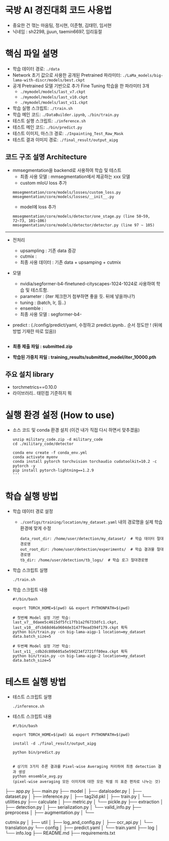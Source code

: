 # 국방 AI 경진대회 코드 사용법
- 중요한 건 꺾는 마음팀, 정시현, 이준형, 김태민, 임서현
- 닉네임 : sh2298, jjuun, taemin6697, 임리둥절


# 핵심 파일 설명
  - 학습 데이터 경로: `./data`
  - Network 초기 값으로 사용한 공개된 Pretrained 파라미터: `./LaMa_models/big-lama-with-discr/models/best.ckpt`
  - 공개 Pretrained 모델 기반으로 추가 Fine Tuning 학습을 한 파라미터 3개
    - `./mymodel/models/last_v7.ckpt`
    - `./mymodel/models/last_v10.ckpt`
    - `./mymodel/models/last_v11.ckpt`
  - 학습 실행 스크립트: `./train.sh`
  - 학습 메인 코드: `./DataBuilder.ipynb`, `./bin/train.py`
  - 테스트 실행 스크립트: `./inference.sh`
  - 테스트 메인 코드: `./bin/predict.py`
  - 테스트 이미지, 마스크 경로: `./Inpainting_Test_Raw_Mask`
  - 테스트 결과 이미지 경로: `./final_result/output_aipg`

## 코드 구조 설명 Architecture
- mmsegmentation을 backend로 사용하여 학습 및 테스트
    - 최종 사용 모델 : mmsegmentation에서 제공하는 xxx 모델
    - custom mIoU loss 추가
    ```
   mmsegmentation/core/models/losses/custom_loss.py
   mmsegmentation/core/models/losses/__init__.py
    ```
    - model에 loss 추가
    ```
   mmsegmentation/core/models/detector/one_stage.py (line 58~59, 72~73, 101~106)
   mmsegmentation/core/models/detector/detector.py (line 97 ~ 105)
-------------------------------------
- 전처리 
    - upsampling : 기존 data 증강
    - cutmix : 
    - 최종 사용 데이터 : 기존 data + upsamping + cutmix

- 모델
    - nvidia/segformer-b4-finetuned-cityscapes-1024-1024로 사용하여 학습 및 테스트함.
    - parameter : (iter 체크한거 첨부하면 좋을 듯. 뒤에 넣을까나?)
    - tuning : (batch, lr, 등..)
    - ensemble : 
    - 최종 사용 모델 : segformer-b4-

- predict : (./config/predict/yaml, 수정하고 predict.ipynb..  순서 정도만 ! (뒤에 방법 기재란 따로 있음))

    ```

- **최종 제출 파일 : submitted.zip**
- **학습된 가중치 파일 : training_results/submitted_model/iter_10000.pth**

## 주요 설치 library 
- torchmetrics==0.10.0
- 라이브러리.. 태민컴 기준하지 뭐

# 실행 환경 설정 (How to use)

  - 소스 코드 및 conda 환경 설치 (이건 내가 직접 다시 하면서 맞추겠음)
    ```
    unzip military_code.zip -d military_code
    cd ./military_code/detector

    conda env create -f conda_env.yml
    conda activate myenv
    conda install pytorch torchvision torchaudio cudatoolkit=10.2 -c pytorch -y
    pip install pytorch-lightning==1.2.9
    '''
# 학습 실행 방법

  - 학습 데이터 경로 설정
    - `./configs/training/location/my_dataset.yaml` 내의 경로명을 실제 학습 환경에 맞게 수정
      ```
      data_root_dir: /home/user/detection/my_dataset/  # 학습 데이터 절대경로명
      out_root_dir: /home/user/detection/experiments/  # 학습 결과물 절대경로명
      tb_dir: /home/user/detection/tb_logs/  # 학습 로그 절대경로명
      ```

  - 학습 스크립트 실행
    ```
    ./train.sh
    ```
    
  - 학습 스크립트 내용
    ```
    #!/bin/bash

    export TORCH_HOME=$(pwd) && export PYTHONPATH=$(pwd)

    # 첫번째 Model 설정 기반 학습: last_v7__0daee5c4615df5fc17fb1a2f6733dfc1.ckpt, last_v10__dfcb68d46a9604de3147f9ead394f179.ckpt 획득
    python bin/train.py -cn big-lama-aigp-1 location=my_dataset data.batch_size=5

    # 두번째 Model 설정 기반 학습: last_v11__cdb2dc80b605a5e59d234f2721ff80ea.ckpt 획득
    python bin/train.py -cn big-lama-aigp-2 location=my_dataset data.batch_size=5
    ```

# 테스트 실행 방법

  - 테스트 스크립트 실행
    ```
    ./inference.sh
    ```

  - 테스트 스크립트 내용
    ```
    #!/bin/bash

    export TORCH_HOME=$(pwd) && export PYTHONPATH=$(pwd)

    install -d ./final_result/output_aipg

    python bin/predict.py 


    # 상기의 3가지 추론 결과를 Pixel-wise Averaging 처리하여 최종 detection 결과 생성
    python ensemble_avg.py
    (pixel-wise averaging 모든 이미지에 대한 모든 픽셀 의 표준 편차로 나누는 것)
    ```

├── app.py
├── main.py
├── model
│ ├── dataloader.py
│ ├── dataset.py
│ ├── inference.py
│ ├── tag2id.pkl
│ ├── train.py
│ └── utilities.py
├── calculate
│ ├── metric.py
│ └── pickle.py
├── extraction
│ ├── detection.py
│ ├── serialization.py
│ └── valid_info.py
├── preprocess
│ ├── augmentation.py
│ └── 

cutmix.py
│
├── util
│ ├── log_and_config.py
│ ├── ocr_api.py
│ └── translation.py
└── config
│ ├── predict.yaml
│ └── train.yaml
├── log
│ └── info.log
├── README.md
├── requirements.txt